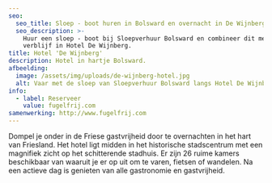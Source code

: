 ```yaml
---
seo:
  seo_title: Sloep - boot huren in Bolsward en overnacht in De Wijnberg
  seo_description: >-
    Huur een sloep - boot bij Sloepverhuur Bolsward en combineer dit met een
    verblijf in Hotel De Wijnberg.
title: Hotel 'De Wijnberg'
description: Hotel in hartje Bolsward.
afbeelding:
  image: /assets/img/uploads/de-wijnberg-hotel.jpg
  alt: Vaar met de sloep van Sloepverhuur Bolsward langs Hotel De Wijnberg
info:
  - label: Reserveer
    value: fugelfrij.com
samenwerking: http://www.fugelfrij.com
---
```


Dompel je onder in de Friese gastvrijheid door te overnachten in het hart van Friesland. Het hotel ligt midden in het historische stadscentrum met een magnifiek zicht op het schitterende stadhuis. Er zijn 26 ruime kamers beschikbaar van waaruit je er op uit om te varen, fietsen of wandelen. Na een actieve dag is genieten van alle gastronomie en gastvrijheid.

&nbsp;

&nbsp;

&nbsp;

